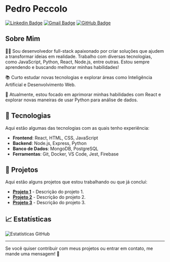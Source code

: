 
# Pedro Peccolo 

[![Linkedin Badge](https://img.shields.io/badge/-Seu%20LinkedIn-blue?style=flat&logo=linkedin&logoColor=white)](https://www.linkedin.com/in/seu-linkedin/)
[![Gmail Badge](https://img.shields.io/badge/-seuemail@gmail.com-c14438?style=flat&logo=gmail&logoColor=white)](mailto:seuemail@gmail.com)
[![GitHub Badge](https://img.shields.io/badge/-@seu-usuario-181717?style=flat&logo=github&logoColor=white)](https://github.com/Pedro-Peccolo)

## Sobre Mim

👨‍💻 Sou desenvolvedor full-stack apaixonado por criar soluções que ajudem a transformar ideias em realidade. Trabalho com diversas tecnologias, como JavaScript, Python, React, Node.js, entre outras. Estou sempre aprendendo e buscando melhorar minhas habilidades!

📚 Curto estudar novas tecnologias e explorar áreas como Inteligência Artificial e Desenvolvimento Web.

🎯 Atualmente, estou focado em aprimorar minhas habilidades com React e explorar novas maneiras de usar Python para análise de dados.

## 🚀 Tecnologias

Aqui estão algumas das tecnologias com as quais tenho experiência:

- **Frontend**: React, HTML, CSS, JavaScript
- **Backend**: Node.js, Express, Python
- **Banco de Dados**: MongoDB, PostgreSQL
- **Ferramentas**: Git, Docker, VS Code, Jest, Firebase

## 💼 Projetos

Aqui estão alguns projetos que estou trabalhando ou que já concluí:

- [**Projeto 1**](https://github.com/seu-usuario/projeto1) - Descrição do projeto 1.
- [**Projeto 2**](https://github.com/seu-usuario/projeto2) - Descrição do projeto 2.
- [**Projeto 3**](https://github.com/seu-usuario/projeto3) - Descrição do projeto 3.

## 📈 Estatísticas

![Estatísticas GitHub](https://github-readme-stats.vercel.app/api?username=seu-usuario&show_icons=true&hide_title=true&count_private=true&theme=radical)

---

Se você quiser contribuir com meus projetos ou entrar em contato, me mande uma mensagem! 💬
